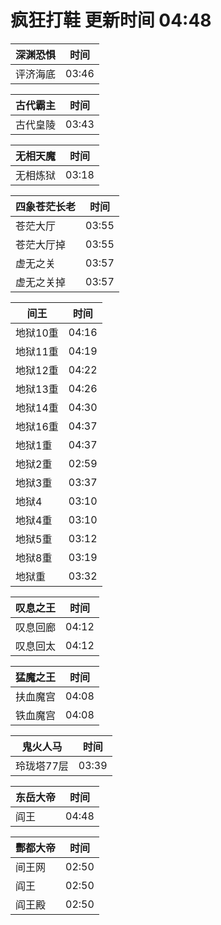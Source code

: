 # 疯狂打鞋 更新时间 04:48

| 深渊恐惧   | 时间    |
|--------|-------|
| 评济海底 | 03:46 |

| 古代霸主   | 时间    |
|--------|-------|
| 古代皇陵 | 03:43 |

| 无相天魔   | 时间    |
|--------|-------|
| 无相炼狱 | 03:18 |

| 四象苍茫长老   | 时间    |
|--------|-------|
| 苍茫大厅 | 03:55 |
| 苍茫大厅掉 | 03:55 |
| 虚无之关 | 03:57 |
| 虚无之关掉 | 03:57 |

| 间王   | 时间    |
|--------|-------|
| 地狱10重 | 04:16 |
| 地狱11重 | 04:19 |
| 地狱12重 | 04:22 |
| 地狱13重 | 04:26 |
| 地狱14重 | 04:30 |
| 地狱16重 | 04:37 |
| 地狱1重 | 04:37 |
| 地狱2重 | 02:59 |
| 地狱3重 | 03:37 |
| 地狱4 | 03:10 |
| 地狱4重 | 03:10 |
| 地狱5重 | 03:12 |
| 地狱8重 | 03:19 |
| 地狱重 | 03:32 |

| 叹息之王   | 时间    |
|--------|-------|
| 叹息回廊 | 04:12 |
| 叹息回太 | 04:12 |

| 猛魔之王   | 时间    |
|--------|-------|
| 扶血魔宫 | 04:08 |
| 铁血魔宫 | 04:08 |

| 鬼火人马   | 时间    |
|--------|-------|
| 玲珑塔77层 | 03:39 |

| 东岳大帝   | 时间    |
|--------|-------|
| 阎王 | 04:48 |

| 酆都大帝   | 时间    |
|--------|-------|
| 间王网 | 02:50 |
| 阎王 | 02:50 |
| 阎王殿 | 02:50 |